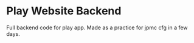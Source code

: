 # Play Website Backend

Full backend code for play app. Made as a practice for jpmc cfg in a few days.
